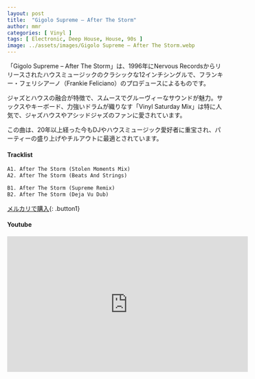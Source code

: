 ```yaml
---
layout: post
title:  "Gigolo Supreme – After The Storm"
author: mmr
categories: [ Vinyl ]
tags: [ Electronic, Deep House, House, 90s ]
image: ../assets/images/Gigolo Supreme – After The Storm.webp
---
```


「Gigolo Supreme – After The Storm」は、1996年にNervous Recordsからリリースされたハウスミュージックのクラシックな12インチシングルで、フランキー・フェリシアーノ（Frankie Feliciano）のプロデュースによるものです。

ジャズとハウスの融合が特徴で、スムースでグルーヴィーなサウンドが魅力。サックスやキーボード、力強いドラムが織りなす「Vinyl Saturday Mix」は特に人気で、ジャズハウスやアシッドジャズのファンに愛されています。

この曲は、20年以上経った今もDJやハウスミュージック愛好者に重宝され、パーティーの盛り上げやチルアウトに最適とされています。

#### Tracklist
```md
A1. After The Storm (Stolen Moments Mix)
A2. After The Storm (Beats And Strings)

B1. After The Storm (Supreme Remix)
B2. After The Storm (Deja Vu Dub)
```

[メルカリで購入](https://jp.mercari.com/item/m86278075606?afid=6142608987){: .button1}

#### Youtube
<iframe width="560" height="315" src="https://www.youtube.com/embed/Y3jSuCl-RWo?si=nvOPCphhA460DnlT" title="YouTube video player" frameborder="0" allow="accelerometer; autoplay; clipboard-write; encrypted-media; gyroscope; picture-in-picture; web-share" referrerpolicy="strict-origin-when-cross-origin" allowfullscreen></iframe>